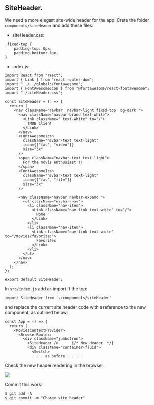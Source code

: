 ## SiteHeader.

We need a more elegant site-wide header for the app. Crete the folder `components/siteHeader` and add these files:

+ siteHeader.css:
~~~
.fixed-top {
    padding-top: 0px;
    padding-bottom: 0px;
}
~~~

+ index.js:
~~~
import React from "react";
import { Link } from "react-router-dom";
import "../../globals/fontawesome";
import { FontAwesomeIcon } from "@fortawesome/react-fontawesome";
import "./siteHeader.css";

const SiteHeader = () => {
  return (
    <nav className="navbar  navbar-light fixed-top  bg-dark ">
      <nav className="navbar-brand text-white">
        <Link className=" text-white" to="/">
          TMDB Client
        </Link>
      </nav>
      <FontAwesomeIcon
        className="navbar-text text-light"
        icon={["fas", "video"]}
        size="3x"
      />
      <span className="navbar-text text-light">
        For the movie enthusiast !!
      </span>
      <FontAwesomeIcon
        className="navbar-text text-light"
        icon={["fas", "film"]}
        size="3x"
      />

      <nav className="navbar navbar-expand ">
        <ul className="navbar-nav">
          <li className="nav-item">
            <Link className="nav-link text-white" to="/">
              Home
            </Link>
          </li>
          <li className="nav-item">
            <Link className="nav-link text-white" to="/movies/favorites">
              Favorites
            </Link>
          </li>
        </ul>
      </nav>
    </nav>
  );
};

export default SiteHeader;
~~~

In `src/index.js` add an import `t the top:
~~~
import SiteHeader from './components/siteHeader'
~~~

and replace the current site header code with a reference to the new component,  as outlined below:
~~~
const App = () => {
  return (
    <MoviesContextProvider>
      <BrowserRouter>
        <div className="jumbotron">
          <SiteHeader />      {/* New Header  */}
          <div className="container-fluid">
            <Switch>
            . . . as before . . . . 
~~~

Check the new header rendering in the browser.

![][home]

Commit this work:
~~~
$ git add -A
$ git commit -m "Change site header"
~~~

[home]: ./img/home.png
